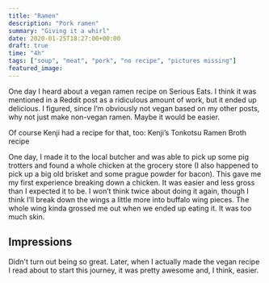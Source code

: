 ```yaml
---
title: "Ramen"
description: "Pork ramen"
summary: "Giving it a whirl"
date: 2020-01-25T18:27:00+00:00
draft: true
time: "4h"
tags: ["soup", "meat", "pork", "no recipe", "pictures missing"]
featured_image: 
---
```


One day I heard about a vegan ramen recipe on Serious Eats. I think it was mentioned in a Reddit post as a ridiculous amount of work, but it ended up delicious. I figured, since I’m obviously not vegan based on my other posts, why not just make non-vegan ramen. Maybe it would be easier.

Of course Kenji had a recipe for that, too: Kenji’s Tonkotsu Ramen Broth recipe

One day, I made it to the local butcher and was able to pick up some pig trotters and found a whole chicken at the grocery store (I also happened to pick up a big old brisket and some prague powder for bacon). This gave me my first experience breaking down a chicken. It was easier and less gross than I expected it to be. I won’t think twice about doing it again, though I think I’ll break down the wings a little more into buffalo wing pieces. The whole wing kinda grossed me out when we ended up eating it. It was too much skin.

## Impressions

Didn't turn out being so great.  Later, when I actually made the vegan recipe I read about to start this journey, it was pretty awesome and, I think, easier.
